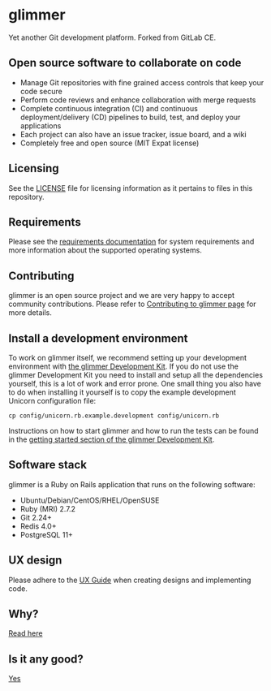 # glimmer

Yet another Git development platform. Forked from GitLab CE.

## Open source software to collaborate on code

- Manage Git repositories with fine grained access controls that keep your code secure
- Perform code reviews and enhance collaboration with merge requests
- Complete continuous integration (CI) and continuous deployment/delivery (CD) pipelines to build, test, and deploy your applications
- Each project can also have an issue tracker, issue board, and a wiki
- Completely free and open source (MIT Expat license)

## Licensing

See the [LICENSE](LICENSE) file for licensing information as it pertains to
files in this repository.

## Requirements

Please see the [requirements documentation](doc/install/requirements.md) for system requirements and more information about the supported operating systems.

## Contributing

glimmer is an open source project and we are very happy to accept community contributions. Please refer to [Contributing to glimmer page](https://about.glimmerhq.com/contributing/) for more details.

## Install a development environment

To work on glimmer itself, we recommend setting up your development environment with [the glimmer Development Kit](https://github.com/glimmerhq/glimmer-development-kit).
If you do not use the glimmer Development Kit you need to install and setup all the dependencies yourself, this is a lot of work and error prone.
One small thing you also have to do when installing it yourself is to copy the example development Unicorn configuration file:

    cp config/unicorn.rb.example.development config/unicorn.rb

Instructions on how to start glimmer and how to run the tests can be found in the [getting started section of the glimmer Development Kit](https://github.com/glimmerhq/glimmer-development-kit#getting-started).

## Software stack

glimmer is a Ruby on Rails application that runs on the following software:

- Ubuntu/Debian/CentOS/RHEL/OpenSUSE
- Ruby (MRI) 2.7.2
- Git 2.24+
- Redis 4.0+
- PostgreSQL 11+

## UX design

Please adhere to the [UX Guide](doc/development/ux_guide/index.md) when creating designs and implementing code.

## Why?

[Read here](https://about.glimmerhq.com/why/)

## Is it any good?

[Yes](https://about.glimmerhq.com/is-it-any-good/)
